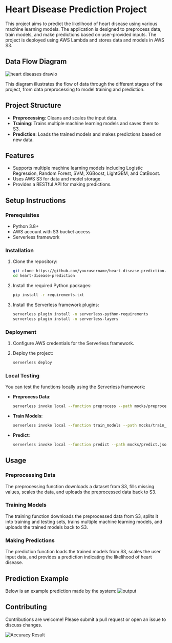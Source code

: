 # Heart Disease Prediction Project

This project aims to predict the likelihood of heart disease using various machine learning models. The application is designed to preprocess data, train models, and make predictions based on user-provided inputs. The project is deployed using AWS Lambda and stores data and models in AWS S3.

## Data Flow Diagram

![heart diseases drawio](https://github.com/user-attachments/assets/fdb75608-9cee-4f0b-a9c7-cacb7ae46aa7)

This diagram illustrates the flow of data through the different stages of the project, from data preprocessing to model training and prediction.

## Project Structure

- **Preprocessing**: Cleans and scales the input data.
- **Training**: Trains multiple machine learning models and saves them to S3.
- **Prediction**: Loads the trained models and makes predictions based on new data.

## Features

- Supports multiple machine learning models including Logistic Regression, Random Forest, SVM, XGBoost, LightGBM, and CatBoost.
- Uses AWS S3 for data and model storage.
- Provides a RESTful API for making predictions.

## Setup Instructions

### Prerequisites

- Python 3.8+
- AWS account with S3 bucket access
- Serverless framework

### Installation

1. Clone the repository:
    ```bash
    git clone https://github.com/yourusername/heart-disease-prediction.git
    cd heart-disease-prediction
    ```

2. Install the required Python packages:
    ```bash
    pip install -r requirements.txt
    ```

3. Install the Serverless framework plugins:
    ```bash
    serverless plugin install -n serverless-python-requirements
    serverless plugin install -n serverless-layers
    ```

### Deployment

1. Configure AWS credentials for the Serverless framework.

2. Deploy the project:
    ```bash
    serverless deploy
    ```

### Local Testing

You can test the functions locally using the Serverless framework:

- **Preprocess Data**:
    ```bash
    serverless invoke local --function preprocess --path mocks/preprocess.json
    ```

- **Train Models**:
    ```bash
    serverless invoke local --function train_models --path mocks/train_models.json
    ```

- **Predict**:
    ```bash
    serverless invoke local --function predict --path mocks/predict.json
    ```

## Usage

### Preprocessing Data

The preprocessing function downloads a dataset from S3, fills missing values, scales the data, and uploads the preprocessed data back to S3.

### Training Models

The training function downloads the preprocessed data from S3, splits it into training and testing sets, trains multiple machine learning models, and uploads the trained models back to S3.

### Making Predictions

The prediction function loads the trained models from S3, scales the user input data, and provides a prediction indicating the likelihood of heart disease.

## Prediction Example

Below is an example prediction made by the system:
![output](https://github.com/user-attachments/assets/3a6205d2-9ea3-4923-8137-103b544809ce)

## Contributing

Contributions are welcome! Please submit a pull request or open an issue to discuss changes.

![Accuracy Result](https://github.com/user-attachments/assets/7df9ff7d-c64a-403c-8faf-488d5bf62ab2)

